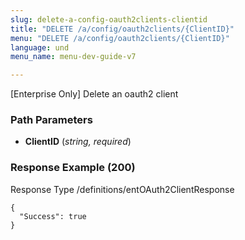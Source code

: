 ```yaml
---
slug: delete-a-config-oauth2clients-clientid
title: "DELETE /a/config/oauth2clients/{ClientID}"
menu: "DELETE /a/config/oauth2clients/{ClientID}"
language: und
menu_name: menu-dev-guide-v7

---
```








 
[Enterprise Only] Delete an oauth2 client  


### Path Parameters

 - **ClientID** (_string, required_) 




### Response Example (200)
Response Type /definitions/entOAuth2ClientResponse

```
{
  "Success": true
}
```




